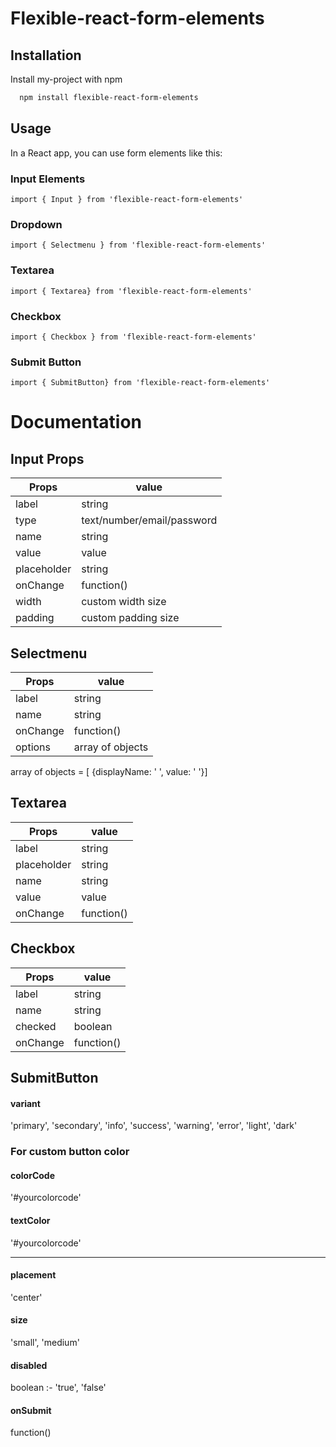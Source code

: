 
# Flexible-react-form-elements




## Installation

Install my-project with npm

```bash
  npm install flexible-react-form-elements
```

    
## Usage
In a React app, you can use form elements like this:

### Input Elements
`import { Input } from 'flexible-react-form-elements'` 

### Dropdown
`import { Selectmenu } from 'flexible-react-form-elements'` 

### Textarea
`import { Textarea} from 'flexible-react-form-elements'` 

### Checkbox
`import { Checkbox } from 'flexible-react-form-elements'` 

### Submit Button
`import { SubmitButton} from 'flexible-react-form-elements'` 



# Documentation

## Input Props

| Props  | value |
| ------------- | ------------- |
| label | string  |
| type | text/number/email/password  |
| name| string  |
| value| value  |
| placeholder| string  |
| onChange| function()  |
| width| custom width size  |
| padding| custom padding size |


## Selectmenu

| Props  | value |
| ------------- | ------------- |
| label | string  |
| name| string  |
| onChange| function()  |
| options| array of objects  |


array of objects = [ {displayName: ' ', value: ' '}]



## Textarea

| Props  | value |
| ------------- | ------------- |
| label | string  |
| placeholder| string  |
| name| string  |
| value| value  |
| onChange| function()  |


## Checkbox 

| Props  | value |
| ------------- | ------------- |
| label | string  |
| name| string  |
| checked| boolean  |
| onChange| function()  |


## SubmitButton

#### variant 
'primary', 'secondary', 'info', 'success', 'warning', 'error', 'light', 'dark'

### For custom button color

#### colorCode
'#yourcolorcode'

#### textColor
'#yourcolorcode'

---
#### placement 
'center'

#### size

'small', 'medium'

#### disabled
boolean :- 'true', 'false'

#### onSubmit
function()